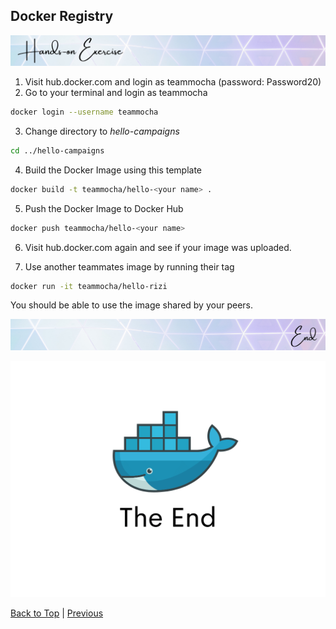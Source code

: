 ## Docker Registry

![Hands-on Exercise](../common/hands-on.png)

1. Visit hub.docker.com and login as teammocha (password: Password20)
2. Go to your terminal and login as teammocha

```bash
docker login --username teammocha
```

3. Change directory to *hello-campaigns*

```bash
cd ../hello-campaigns
```

4. Build the Docker Image using this template

```bash
docker build -t teammocha/hello-<your name> .
```

5. Push the Docker Image to Docker Hub

```bash
docker push teammocha/hello-<your name>
```

6. Visit hub.docker.com again and see if your image was uploaded.

7. Use another teammates image by running their tag

```bash
docker run -it teammocha/hello-rizi
```

You should be able to use the image shared by your peers.

![Hands-on Exercise End](../common/hands-on_end.png)

![End](./end.png)

[Back to Top](../README.md) | [Previous](../07/other_commands.png)
